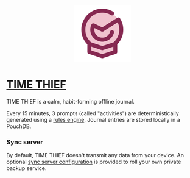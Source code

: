 <p align="center"><img width="150px" src="src/logoWithBorder.svg"></p>

# [TIME THIEF](https://tmthf.me)

TIME THIEF is a calm, habit-forming offline journal.

Every 15 minutes, 3 prompts (called "activities") are deterministically generated using a [rules engine](src/activities.json). Journal entries are stored locally in a PouchDB.

### Sync server

By default, TIME THIEF doesn't transmit any data from your device. An optional [sync server configuration](./sync-server) is provided to roll your own private backup service.
